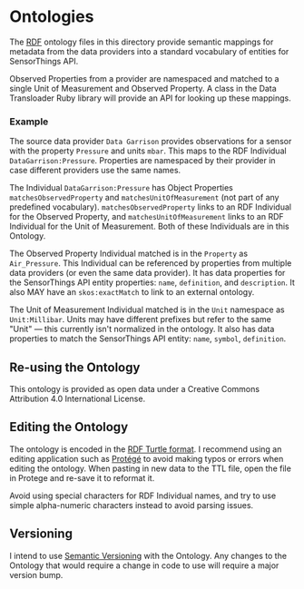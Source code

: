 # Ontologies

The [RDF][] ontology files in this directory provide semantic mappings for metadata from the data providers into a standard vocabulary of entities for SensorThings API.

Observed Properties from a provider are namespaced and matched to a single Unit of Measurement and Observed Property. A class in the Data Transloader Ruby library will provide an API for looking up these mappings.

[RDF]: https://en.wikipedia.org/wiki/Resource_Description_Framework

### Example

The source data provider `Data Garrison` provides observations for a sensor with the property `Pressure` and units `mbar`. This maps to the RDF Individual `DataGarrison:Pressure`. Properties are namespaced by their provider in case different providers use the same names.

The Individual `DataGarrison:Pressure` has Object Properties `matchesObservedProperty` and `matchesUnitOfMeasurement` (not part of any predefined vocabulary). `matchesObservedProperty` links to an RDF Individual for the Observed Property, and `matchesUnitOfMeasurement` links to an RDF Individual for the Unit of Measurement. Both of these Individuals are in this Ontology.

The Observed Property Individual matched is in the `Property` as `Air_Pressure`. This Individual can be referenced by properties from multiple data providers (or even the same data provider). It has data properties for the SensorThings API entity properties: `name`, `definition`, and `description`. It also MAY have an `skos:exactMatch` to link to an external ontology.

The Unit of Measurement Individual matched is in the `Unit` namespace as `Unit:Millibar`. Units may have different prefixes but refer to the same "Unit" — this currently isn't normalized in the ontology. It also has data properties to match the SensorThings API entity: `name`, `symbol`, `definition`.

## Re-using the Ontology

This ontology is provided as open data under a Creative Commons Attribution 4.0 International License.

## Editing the Ontology

The ontology is encoded in the [RDF Turtle format][Turtle]. I recommend using an editing application such as [Protégé][Protege] to avoid making typos or errors when editing the ontology. When pasting in new data to the TTL file, open the file in Protege and re-save it to reformat it.

Avoid using special characters for RDF Individual names, and try to use simple alpha-numeric characters instead to avoid parsing issues.

[Protege]: https://protege.stanford.edu
[Turtle]: https://en.wikipedia.org/wiki/Turtle_(syntax)

## Versioning

I intend to use [Semantic Versioning][semver] with the Ontology. Any changes to the Ontology that would require a change in code to use will require a major version bump.

[semver]: https://semver.org
